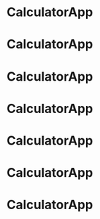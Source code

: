 # CalculatorApp
# CalculatorApp
# CalculatorApp
# CalculatorApp
# CalculatorApp
# CalculatorApp
# CalculatorApp
